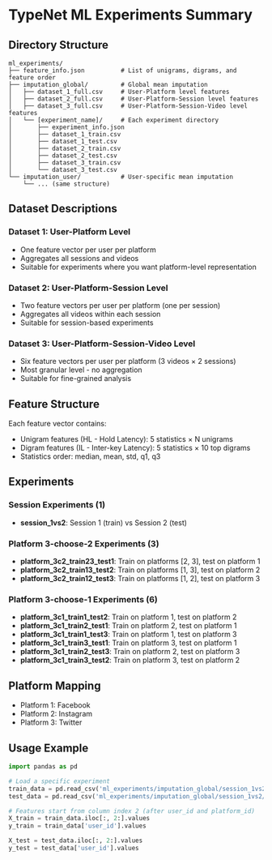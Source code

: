 # TypeNet ML Experiments Summary

## Directory Structure
```
ml_experiments/
├── feature_info.json          # List of unigrams, digrams, and feature order
├── imputation_global/         # Global mean imputation
│   ├── dataset_1_full.csv     # User-Platform level features
│   ├── dataset_2_full.csv     # User-Platform-Session level features
│   ├── dataset_3_full.csv     # User-Platform-Session-Video level features
│   └── [experiment_name]/     # Each experiment directory
│       ├── experiment_info.json
│       ├── dataset_1_train.csv
│       ├── dataset_1_test.csv
│       ├── dataset_2_train.csv
│       ├── dataset_2_test.csv
│       ├── dataset_3_train.csv
│       └── dataset_3_test.csv
└── imputation_user/           # User-specific mean imputation
    └── ... (same structure)
```

## Dataset Descriptions

### Dataset 1: User-Platform Level
- One feature vector per user per platform
- Aggregates all sessions and videos
- Suitable for experiments where you want platform-level representation

### Dataset 2: User-Platform-Session Level  
- Two feature vectors per user per platform (one per session)
- Aggregates all videos within each session
- Suitable for session-based experiments

### Dataset 3: User-Platform-Session-Video Level
- Six feature vectors per user per platform (3 videos × 2 sessions)
- Most granular level - no aggregation
- Suitable for fine-grained analysis

## Feature Structure
Each feature vector contains:
- Unigram features (HL - Hold Latency): 5 statistics × N unigrams
- Digram features (IL - Inter-key Latency): 5 statistics × 10 top digrams
- Statistics order: median, mean, std, q1, q3

## Experiments

### Session Experiments (1)
- **session_1vs2**: Session 1 (train) vs Session 2 (test)

### Platform 3-choose-2 Experiments (3)
- **platform_3c2_train23_test1**: Train on platforms [2, 3], test on platform 1
- **platform_3c2_train13_test2**: Train on platforms [1, 3], test on platform 2
- **platform_3c2_train12_test3**: Train on platforms [1, 2], test on platform 3

### Platform 3-choose-1 Experiments (6)
- **platform_3c1_train1_test2**: Train on platform 1, test on platform 2
- **platform_3c1_train2_test1**: Train on platform 2, test on platform 1
- **platform_3c1_train1_test3**: Train on platform 1, test on platform 3
- **platform_3c1_train3_test1**: Train on platform 3, test on platform 1
- **platform_3c1_train2_test3**: Train on platform 2, test on platform 3
- **platform_3c1_train3_test2**: Train on platform 3, test on platform 2


## Platform Mapping
- Platform 1: Facebook
- Platform 2: Instagram  
- Platform 3: Twitter

## Usage Example
```python
import pandas as pd

# Load a specific experiment
train_data = pd.read_csv('ml_experiments/imputation_global/session_1vs2/dataset_1_train.csv')
test_data = pd.read_csv('ml_experiments/imputation_global/session_1vs2/dataset_1_test.csv')

# Features start from column index 2 (after user_id and platform_id)
X_train = train_data.iloc[:, 2:].values
y_train = train_data['user_id'].values

X_test = test_data.iloc[:, 2:].values
y_test = test_data['user_id'].values
```
